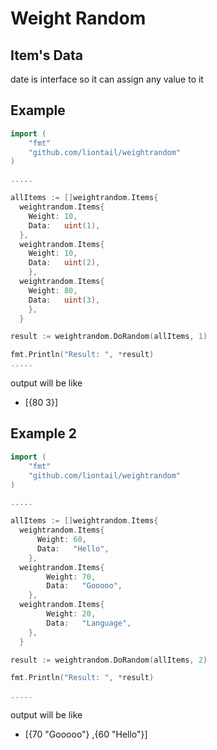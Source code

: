 Weight Random
======

Item's Data
-----------
date is interface so it can assign any value to it

## Example

```go
import (
	"fmt"
	"github.com/liontail/weightrandom"
)

.....

allItems := []weightrandom.Items{
  weightrandom.Items{
    Weight: 10,
    Data:   uint(1),
  },
  weightrandom.Items{
    Weight: 10,
    Data:   uint(2),
    },
  weightrandom.Items{
    Weight: 80,
    Data:   uint(3),
    },
  }

result := weightrandom.DoRandom(allItems, 1)

fmt.Println("Result: ", *result)
.....
```
output will be like
- [{80 3}]

## Example 2

```go
import (
	"fmt"
	"github.com/liontail/weightrandom"
)

.....

allItems := []weightrandom.Items{
  weightrandom.Items{
      Weight: 60,
      Data:   "Hello",
   	},
  weightrandom.Items{
   		Weight: 70,
   		Data:   "Gooooo",
  	},
  weightrandom.Items{
   		Weight: 20,
   		Data:   "Language",
  	},
  }

result := weightrandom.DoRandom(allItems, 2)

fmt.Println("Result: ", *result)

.....
```
output will be like
- [{70 "Gooooo"} ,{60 "Hello"}]
